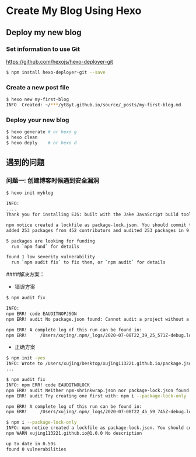 Create My Blog Using Hexo
======

Deploy my new blog
----

### Set information to use Git

<https://github.com/hexojs/hexo-deployer-git>

```bash
$ npm install hexo-deployer-git --save
```

### Create a new post file

```bash
$ hexo new my-first-blog
INFO  Created: ~/***/yt8yt.github.io/source/_posts/my-first-blog.md
```

### Deploy your new blog

```bash
$ hexo generate # or hexo g
$ hexo clean    
$ hexo deply    # or hexo d
```

遇到的问题
----
### 问题一: 创建博客时候遇到安全漏洞

```bash
$ hexo init myblog

INFO:
....
Thank you for installing EJS: built with the Jake JavaScript build tool (https://jakejs.com/)

npm notice created a lockfile as package-lock.json. You should commit this file.
added 253 packages from 452 contributors and audited 253 packages in 9.225s

5 packages are looking for funding
  run `npm fund` for details

found 1 low severity vulnerability
  run `npm audit fix` to fix them, or `npm audit` for details
```
####解决方案：

* 错误方案

```bash 
$ npm audit fix

INFO:
npm ERR! code EAUDITNOPJSON
npm ERR! audit No package.json found: Cannot audit a project without a package.json

npm ERR! A complete log of this run can be found in:
npm ERR!     /Users/xujing/.npm/_logs/2020-07-08T22_39_25_571Z-debug.log
```
* 正确方案

```bash
$ npm init -yes
INFO: Wrote to /Users/xujing/Desktop/xujing113221.github.io/package.json:
...

$ npm audit fix
INFO: npm ERR! code EAUDITNOLOCK
npm ERR! audit Neither npm-shrinkwrap.json nor package-lock.json found: Cannot audit a project without a lockfile
npm ERR! audit Try creating one first with: npm i --package-lock-only

npm ERR! A complete log of this run can be found in:
npm ERR!     /Users/xujing/.npm/_logs/2020-07-08T22_45_59_745Z-debug.log

$ npm i --package-lock-only
INFO: npm notice created a lockfile as package-lock.json. You should commit this file.
npm WARN xujing113221.github.io@1.0.0 No description

up to date in 0.59s
found 0 vulnerabilities
```

